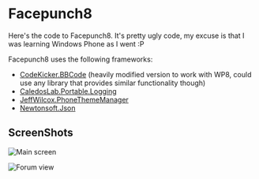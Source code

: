Facepunch8
==========

Here's the code to Facepunch8. It's pretty ugly code, my excuse is that I was learning Windows Phone as I went :P


Facepunch8 uses the following frameworks:

* [CodeKicker.BBCode](https://bbcode.codeplex.com/) (heavily modified version to work with WP8, could use any library that provides similar functionality though)
* [CaledosLab.Portable.Logging](https://code.msdn.microsoft.com/windowsapps/A-logging-solution-for-c407d880)
* [JeffWilcox.PhoneThemeManager](https://github.com/jeffwilcox/wp-thememanager)
* [Newtonsoft.Json](http://www.newtonsoft.com/json)

## ScreenShots

![Main screen](http://jshephard.net/portfolio/fp8_1.png)

![Forum view](http://jshephard.net/portfolio/fp8_2.png)